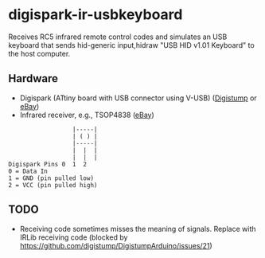 # digispark-ir-usbkeyboard

Receives RC5 infrared remote control codes and simulates an USB keyboard that sends hid-generic input,hidraw "USB HID v1.01 Keyboard" to the host computer.

## Hardware

 * Digispark (ATtiny board with USB connector using V-USB) ([Digistump](http://digistump.com/products/1) or [eBay](http://www.ebay.com/itm/Digispark-Kickstarter-Micro-General-USB-Development-Board-For-Arduino-ATTINY85-W-/221558382938?hash=item3395e8a15a:g:DPoAAOSw7NNUI8kI))
 * Infrared receiver, e.g., TSOP4838 ([eBay](http://www.ebay.com/itm/10PCS-38-kHz-Remote-TSOP4838-DIP-3-IR-Receiver-Infrared-Radiation-Module-/311525671902?hash=item48886083de:g:-fsAAOSwaNBUcF-l))
 
```
                  |-----|
                  | ( ) |
                  |-----|
                  |  |  |
                  |  |  |
Digispark Pins 0  1  2 
0 = Data In
1 = GND (pin pulled low)
2 = VCC (pin pulled high)
```

## TODO

 * Receiving code sometimes misses the meaning of signals. Replace with IRLib receiving code (blocked by https://github.com/digistump/DigistumpArduino/issues/21)

